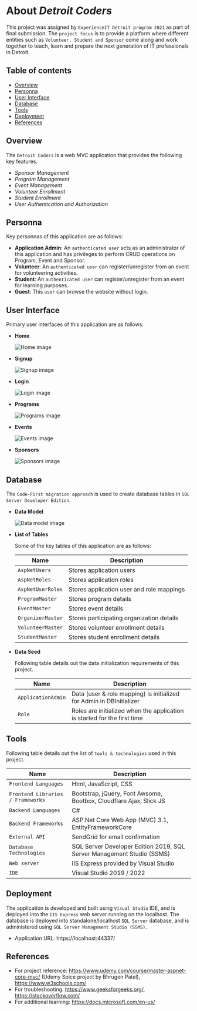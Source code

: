 # About _Detroit Coders_

This project was assigned by `ExperienceIT Detroit program 2021` as part of final submission. The `project focus` is to provide a platform where different entities such as  `Volunteer, Student and Sponsor` come along and work together to teach, learn and prepare the next generation of IT professionals in Detroit.


## Table of contents

- [Overview](https://github.com/skalaiarasy/StudyBuddy#overview)
- [Personna](https://github.com/skalaiarasy/StudyBuddy#personna)
- [User Interface](https://github.com/skalaiarasy/StudyBuddy#user-interface)
- [Database](https://github.com/skalaiarasy/StudyBuddy#database)
- [Tools](https://github.com/skalaiarasy/StudyBuddy#tools)
- [Deployment](https://github.com/skalaiarasy/StudyBuddy#deployment)
- [References](https://github.com/skalaiarasy/StudyBuddy#references)


## Overview

The `Detroit Coders` is a web MVC application that provides the following key features.
 
- _Sponsor Management_
- _Program Management_
- _Event Management_
- _Volunteer Enrollment_
- _Student Enrollment_
- _User Authentication and Authorization_

## Personna

Key personnas of this application are as follows:

- **Application Admin**: 
  An `authenticated user` acts as an administrator of this application and has privileges to perform CRUD operations on Program, Event and Sponsor.
- **Volunteer**: 
  An `authenticated user` can register/unregister from an event for volunteering activities.
- **Student**: 
  An `authenticated user` can register/unregister from an event for learning purposes.
- **Guest**: 
  This `user` can browse the website without login.


## User Interface

Primary user interfaces of this application are as follows:

- **Home**
  
  ![Home image](docs/images/Home.png)

- **Signup**
  
  ![Signup image](docs/images/Signup.png)

- **Login**
  
  ![Login image](docs/images/Login.png)

- **Programs**
  
  ![Programs image](docs/images/Programs.png)

- **Events**
  
  ![Events image](docs/images/Events.png)

- **Sponsors**
  
  ![Sponsors image](docs/images/Sponsors.png)


## Database

The `Code-First migration approach` is used to create database tables in `SQL Server Developer Edition`.

- **Data Model**

  ![Data model image](docs/images/Detroit_Coders_DB_Diagram.png)
  
- **List of Tables**

  Some of the key tables of this application are as follows:
  
  | Name  | Description |
  | ------------- | ------------- |
  | `AspNetUsers`  | Stores application users |
  | `AspNetRoles`  | Stores application roles |
  | `AspNetUserRoles` | Stores application user and role mappings |
  | `ProgramMaster` | Stores program details |
  | `EventMaster` | Stores event details |
  | `OrganizerMaster` | Stores participating organization details |
  | `VolunteerMaster` | Stores volunteer enrollment details |
  | `StudentMaster` | Stores student enrollment details |
  
  
- **Data Seed**
  
  Following table details out the data initialization requirements of this project.
  
  | Name  | Description |
  | ------------- | ------------- |
  | `ApplicationAdmin`  | Data (user & role mapping) is initialized for Admin in DBInitializer |
  | `Role`  | Roles are initialized when the application is started for the first time  |


## Tools

  Following table details out the list of `tools & technologies` used in this project.
  
  | Name | Description |
  | ------------- | ------------- |
  | `Frontend Languages` | Html, JavaScript, CSS |
  | `Frontend Libraries / Frameworks`  | Bootstrap, jQuery, Font Awsome, Bootbox, Cloudflare Ajax, Slick JS  |
  | `Backend Languages` | C# |
  | `Backend Frameworks` | ASP.Net Core Web App (MVC) 3.1, EntityFrameworkCore |
  | `External API` | SendGrid for email confirmation |
  | `Database Technologies` | SQL Server Developer Edition 2019, SQL Server Management Studio (SSMS) |
  | `Web server` | IIS Express provided by Visual Studio |
  | `IDE` | Visual Studio 2019 / 2022 |
 
 
## Deployment

The application is developed and built using `Visual Studio` IDE, and is deployed into the `IIS Express` web server running on the localhost. The database is deployed into standalone/localhost `SQL Server` database, and is administered using `SQL Server Management Studio (SSMS)`.

- Application URL: https://localhost:44337/


## References

- For project reference: https://www.udemy.com/course/master-aspnet-core-mvc/ (Udemy Spice project by Bhrugen Patel), https://www.w3schools.com/
- For troubleshooting: https://www.geeksforgeeks.org/, https://stackoverflow.com/
- For additional learning: https://docs.microsoft.com/en-us/

